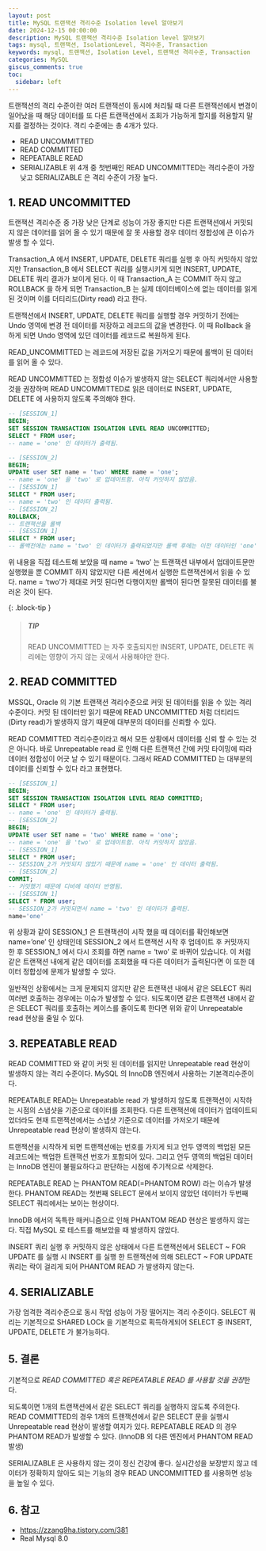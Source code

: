 ```yaml
---
layout: post
title: MySQL 트랜잭션 격리수준 Isolation level 알아보기
date: 2024-12-15 00:00:00
description: MySQL 트랜잭션 격리수준 Isolation level 알아보기
tags: mysql, 트랜잭션, IsolationLevel, 격리수준, Transaction
keywords: mysql, 트랜잭션, Isolation Level, 트랜잭션 격리수준, Transaction
categories: MySQL
giscus_comments: true
toc:
  sidebar: left
---
```


트랜잭션의 격리 수준이란 여러 트랜잭션이 동시에 처리될 때 다른 트랜잭션에서 변경이 일어났을 때 해당 데이터를 또 다른 트랜잭션에서 조회가 가능하게 할지를 허용할지 말지를 결정하는 것이다. 격리 수준에는 총 4개가 있다.

- READ UNCOMMITTED
- READ COMMITTED
- REPEATABLE READ
- SERIALIZABLE
  위 4개 중 첫번째인 READ UNCOMMITTED는 격리수준이 가장 낮고 SERIALIZABLE 은 격리 수준이 가장 높다.

## 1. READ UNCOMMITTED

트랜잭션 격리수준 중 가장 낮은 단계로 성능이 가장 좋지만 다른 트랜잭션에서 커밋되지 않은 데이터를 읽어 올 수 있기 때문에 잘 못 사용할 경우 데이터 정합성에 큰 이슈가 발생 할 수 있다.

Transaction_A 에서 INSERT, UPDATE, DELETE 쿼리를 실행 후 아직 커밋하지 않았지만 Transaction_B 에서 SELECT 쿼리를 실행시키게 되면 INSERT, UPDATE, DELETE 쿼리 결과가 보이게 된다. 이 때 Transaction_A 는 COMMIT 하지 않고 ROLLBACK 을 하게 되면 Transaction_B 는 실제 데이터베이스에 없는 데이터를 읽게 된 것이며 이를 더티리드(Dirty read) 라고 한다.

트랜잭션에서 INSERT, UPDATE, DELETE 쿼리를 실행할 경우 커밋하기 전에는 Undo 영역에 변경 전 데이터를 저장하고 레코드의 값을 변경한다. 이 때 Rollback 을 하게 되면 Undo 영역에 있던 데이터를 레코드로 복원하게 된다.

READ_UNCOMMITTED 는 레코드에 저장된 값을 가저오기 때문에 롤백이 된 데이터를 읽어 올 수 있다.

READ UNCOMMITTED 는 정합성 이슈가 발생하지 않는 SELECT 쿼리에서만 사용할 것을 권장하며 READ UNCOMMITTED로 읽은 데이터로 INSERT, UPDATE, DELETE 에 사용하지 않도록 주의해야 한다.

```sql
-- [SESSION_1]
BEGIN;
SET SESSION TRANSACTION ISOLATION LEVEL READ UNCOMMITTED;
SELECT * FROM user;
-- name = 'one' 인 데이터가 출력됨.

-- [SESSION_2]
BEGIN;
UPDATE user SET name = 'two' WHERE name = 'one';
-- name = 'one' 을 'two' 로 업데이트함. 아직 커밋하지 않았음.
-- [SESSION_1]
SELECT * FROM user;
-- name = 'two' 인 데이터 출력됨.
-- [SESSION_2]
ROLLBACK;
-- 트랜잭션을 롤백
-- [SESSION_1]
SELECT * FROM user;
-- 롤백전에는 name = 'two' 인 데이터가 출력되었지만 롤백 후에는 이전 데이터인 'one'인 데이터가 출력됨
```

위 내용을 직접 테스트해 보았을 때 name = ‘two’ 는 트랜잭션 내부에서 업데이트문만 실행했을 뿐 COMMIT 하지 않았지만 다른 세션에서 실행한 트랜잭션에서 읽을 수 있다. name = ‘two’가 제대로 커밋 된다면 다행이지만 롤백이 된다면 잘못된 데이터를 불러온 것이 된다.

{: .block-tip }

> ##### TIP
>
> READ UNCOMMITTED 는 자주 호출되지만 INSERT, UPDATE, DELETE 쿼리에는 영향이 가지 않는 곳에서 사용해야만 한다.

## 2. READ COMMITTED

MSSQL, Oracle 의 기본 트랜잭션 격리수준으로 커밋 된 데이터를 읽을 수 있는 격리수준이다. 커밋 된 데이터만 읽기 때문에 READ UNCOMMITTED 처럼 더티리드(Dirty read)가 발생하지 않기 때문에 대부분의 데이터를 신뢰할 수 있다.

READ COMMITTED 격리수준이라고 해서 모든 상황에서 데이터를 신뢰 할 수 있는 것은 아니다. 바로 Unrepeatable read 로 인해 다른 트랜잭션 간에 커밋 타이밍에 따라 데이터 정합성이 어긋 날 수 있기 때문이다. 그래서 READ COMMITTED 는 대부분의 데이터를 신뢰할 수 있다 라고 표현했다.

```sql
-- [SESSION_1]
BEGIN;
SET SESSION TRANSACTION ISOLATION LEVEL READ COMMITTED;
SELECT * FROM user;
-- name = 'one' 인 데이터가 출력됨.
-- [SESSION_2]
BEGIN;
UPDATE user SET name = 'two' WHERE name = 'one';
-- name = 'one' 을 'two' 로 업데이트함. 아직 커밋하지 않았음.
-- [SESSION_1]
SELECT * FROM user;
-- SESSION_2가 커밋되지 않았기 때문에 name = 'one' 인 데이터 출력됨.
-- [SESSION_2]
COMMIT;
-- 커밋했기 때문에 디비에 데이터 반영됨.
-- [SESSION_1]
SELECT * FROM user;
-- SESSION_2가 커밋되면서 name = 'two' 인 데이터가 출력된.
name='one'
```

위 상황과 같이 SESSION_1 은 트랜잭션이 시작 했을 때 데이터를 확인해보면 name=’one’ 인 상태인데 SESSION_2 에서 트랜잭션 시작 후 업데이트 후 커밋까지 한 후 SESSION_1 에서 다시 조회를 하면 name = ‘two’ 로 바뀌어 있습니다. 이 처럼 같은 트랜잭션 내에게 같은 데이터를 조회했을 때 다른 데이터가 출력된다면 이 또한 데이터 정합성에 문제가 발생할 수 있다.

일반적인 상황에서는 크게 문제되지 않지만 같은 트랜잭션 내에서 같은 SELECT 쿼리 여러번 호출하는 경우에는 이슈가 발생할 수 있다. 되도록이면 같은 트랜잭션 내에서 같은 SELECT 쿼리를 호출하는 케이스를 줄이도록 한다면 위와 같이 Unrepeatable read 현상을 줄일 수 있다.

## 3. REPEATABLE READ

READ COMMITTED 와 같이 커밋 된 데이터를 읽지만 Unrepeatable read 현상이 발생하지 않는 격리 수준이다. MySQL 의 InnoDB 엔진에서 사용하는 기본격리수준이다.

REPEATABLE READ는 Unrepeatable read 가 발생하지 않도록 트랜잭션이 시작하는 시점의 스냅샷을 기준으로 데이터를 조회한다. 다른 트랜잭션에 데이터가 업데이트되었더라도 현재 트랜잭션에서는 스냅샷 기준으로 데이터를 가저오기 때문에 Unrepeatable read 현상이 발생하지 않는다.

트랜잭션을 시작하게 되면 트랜잭션에는 번호를 가지게 되고 언두 영역의 백업된 모든 레코드에는 백업한 트랜잭션 번호가 포함되어 있다. 그리고 언두 영역의 백업된 데이터는 InnoDB 엔진이 불필요하다고 판단하는 시점에 주기적으로 삭제한다.

REPEATABLE READ 는 PHANTOM READ(=PHANTOM ROW) 라는 이슈가 발생한다. PHANTOM READ는 첫번째 SELECT 문에서 보이지 않았던 데이터가 두번째 SELECT 쿼리에서는 보이는 현상이다.

InnoDB 에서의 독특한 매커니즘으로 인해 PHANTOM READ 현상은 발생하지 않는다. 직접 MySQL 로 테스트를 해보았을 때 발생하지 않았다.

INSERT 쿼리 실행 후 커밋하지 않은 상태에서 다른 트랜잭션에서 SELECT ~ FOR UPDATE 를 실행 시 INSERT 를 실행 한 트랜잭션에 의해 SELECT ~ FOR UPDATE 쿼리는 락이 걸리게 되어 PHANTOM READ 가 발생하지 않는다.

## 4. SERIALIZABLE

가장 엄격한 격리수준으로 동시 작업 성능이 가장 떨어지는 격리 수준이다. SELECT 쿼리는 기본적으로 SHARED LOCk 을 기본적으로 획득하게되어 SELECT 중 INSERT, UPDATE, DELETE 가 불가능하다.

## 5. 결론

기본적으로 *READ COMMITTED 혹은 REPEATABLE READ 를 사용할 것을 권장*한다.

되도록이면 1개의 트랜잭션에서 같은 SELECT 쿼리를 실행하지 않도록 주의한다. READ COMMITTED의 경우 1개의 트랜잭션에서 같은 SELECT 문을 실행시 Unrepeatable read 현상이 발생할 여지가 있다. REPEATABLE READ 의 경우 PHANTOM READ가 발생할 수 있다. (InnoDB 외 다른 엔진에서 PHANTOM READ 발생)

SERIALIZABLE 은 사용하지 않는 것이 정신 건강에 좋다.
실시간성을 보장받지 않고 데이터가 정확하지 않아도 되는 기능의 경우 READ UNCOMMITTED 를 사용하면 성능을 높일 수 있다.

## 6. 참고

- https://zzang9ha.tistory.com/381
- Real Mysql 8.0

